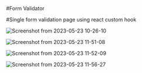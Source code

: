 #Form Validator

#Single form validation page using react custom hook

![Screenshot from 2023-05-23 10-26-10](https://github.com/danielendaylalu1/FormValidator/assets/129397569/d6fda22a-d8fa-4b96-9ff2-db0b8b7473bb)

![Screenshot from 2023-05-23 11-51-08](https://github.com/danielendaylalu1/FormValidator/assets/129397569/ad0349b3-774c-45f8-b3d9-67886e1e406d)

![Screenshot from 2023-05-23 11-52-09](https://github.com/danielendaylalu1/FormValidator/assets/129397569/bd794276-2d14-497d-9790-de0d289aa70d)

![Screenshot from 2023-05-23 11-56-27](https://github.com/danielendaylalu1/FormValidator/assets/129397569/6a9a01b7-b781-4c3f-aef7-d6a463b91c17)
